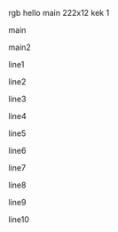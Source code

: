 rgb
hello main 222x12
kek
1







main

main2

line1

line2

line3

line4

line5

line6

line7


line8


line9

line10
